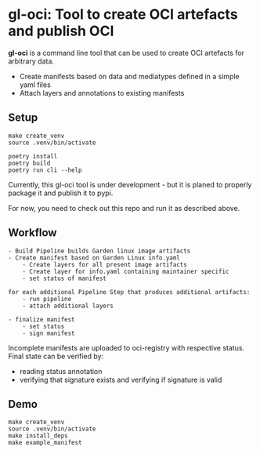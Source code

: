 # gl-oci: Tool to create OCI artefacts and publish OCI


**gl-oci** is a command line tool that can be used to create OCI artefacts 
for arbitrary data. 
* Create manifests based on data and mediatypes defined in a simple  yaml files
* Attach layers and annotations to existing manifests

## Setup

```commandline
make create_venv
source .venv/bin/activate

poetry install
poetry build
poetry run cli --help
```

 
Currently, this gl-oci tool is under development - but it is planed to properly package it
and publish it to pypi. 

For now, you need to check out this repo and run it as described above.


## Workflow

```
- Build Pipeline builds Garden linux image artifacts
- Create manifest based on Garden Linux info.yaml
    - Create layers for all present image artifacts
    - Create layer for info.yaml containing maintainer specific 
    - set status of manifest

for each additional Pipeline Step that produces additional artifacts:
    - run pipeline
    - attach additional layers

- finalize manifest
    - set status
    - sign manifest
``` 

Incomplete manifests are uploaded to oci-registry with respective status.
Final state can be verified by:
- reading status annotation
- verifying that signature exists and verifying if signature is valid


## Demo 
```
make create_venv
source .venv/bin/activate
make install_deps
make example_manifest

```
